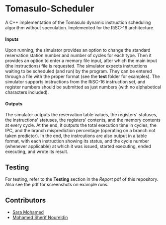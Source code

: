# Tomasulo-Scheduler
A C++ implementation of the Tomasulo dynamic instruction scheduling algorithm without speculation. Implemented for the RiSC-16 architecture.

#### Inputs
Upon running, the simulator provides an option to change the standard reservation station number and number of cycles for each type. Then it provides an option to enter a memory file input, after which the main input (the instructions) file is requested. The simulator expects instructions waiting to be scheduled (and run) by the program. They can be entered through a file with the proper format (see the **test** folder for examples). The simulator supports instructions from the RiSC-16 instruction set, and register numbers should be submitted as just numbers (with no alphabetical characters included).

#### Outputs
The simulator outputs the reservation table values, the registers' statuses, the instructions' statuses, the registers' contents, and the memory contents at every cycle. At the end, it outputs the total execution time in cycles, the IPC, and the branch misprediction percentage (operating on a branch not taken predictor). In the end, the instrcutions are also output in a table format, with each instruction showing its status, and the cycle number (whenever applicable) at which it was issued, started executing, ended executing, and wrote its result. 

## Testing
For testing, refer to the **Testing** section in the *Report* pdf of this repository. Also see the pdf for screenshots on example runs.

## Contributors
- [Sara Mohamed](https://github.com/saraa-mohamedd)
- [Mohamed Sherif Noureldin](https://github.com/MohamedSherifNoureldin)
